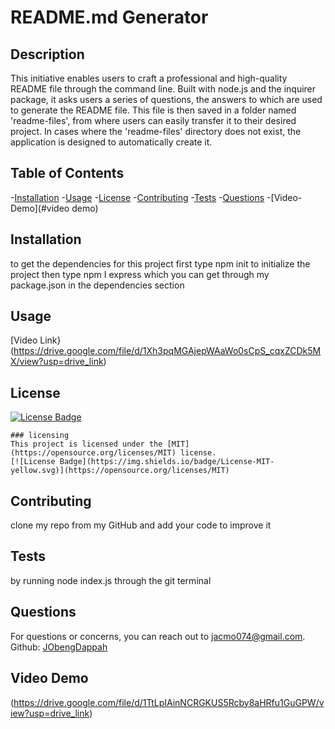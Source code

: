 # README.md Generator

## Description

  This initiative enables users to craft a professional and high-quality README file through the command line. Built with node.js and the inquirer package, it asks users a series of questions, the answers to which are used to generate the README file. This file is then saved in a folder named 'readme-files', from where users can easily transfer it to their desired project. In cases where the 'readme-files' directory does not exist, the application is designed to automatically create it.

## Table of Contents

  -[Installation](#installation)
  -[Usage](#usage)
  -[License](#license)
  -[Contributing](#contributing)
  -[Tests](#tests)
  -[Questions](#questions)
  -[Video-Demo](#video demo)

## Installation

  to get the dependencies for this project first type npm init to initialize the project then type npm I express which you can get through my package.json in the dependencies section

## Usage

[Video Link}(https://drive.google.com/file/d/1Xh3pqMGAjepWAaWo0sCpS_cqxZCDk5MX/view?usp=drive_link)

## License

  [![License Badge](https://img.shields.io/badge/License-MIT-yellow.svg)](https://opensource.org/licenses/MIT)
  
    ### licensing
    This project is licensed under the [MIT](https://opensource.org/licenses/MIT) license.
    [![License Badge](https://img.shields.io/badge/License-MIT-yellow.svg)](https://opensource.org/licenses/MIT)

## Contributing

  clone my repo from my GitHub and add your code to improve it

## Tests

  by running node index.js through the git terminal

## Questions

  For questions or concerns, you can reach out to <jacmo074@gmail.com>.
  Github: [JObengDappah](https://github.com/JObengDappah)

## Video Demo

(<https://drive.google.com/file/d/1TtLpIAinNCRGKUS5Rcby8aHRfu1GuGPW/view?usp=drive_link>)
